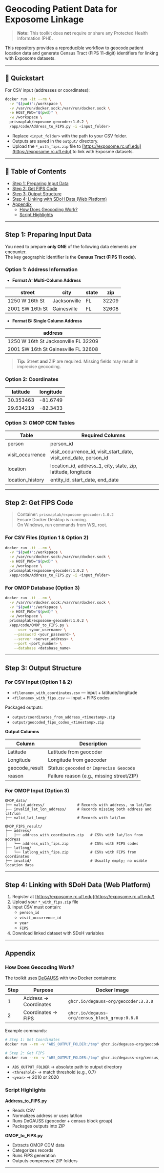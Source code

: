 # Geocoding Patient Data for Exposome Linkage

> **Note:** This toolkit does **not** require or share any Protected Health Information (PHI).

This repository provides a reproducible workflow to geocode patient location data and generate Census Tract (FIPS 11-digit) identifiers for linking with Exposome datasets.

---

## 🚀 Quickstart

For CSV input (addresses or coordinates):

```bash
docker run -it --rm \
  -v "$(pwd)":/workspace \
  -v /var/run/docker.sock:/var/run/docker.sock \
  -e HOST_PWD="$(pwd)" \
  -w /workspace \
  prismaplab/exposome-geocoder:1.0.2 \
  /app/code/Address_to_FIPS.py -i <input_folder>
```
- Replace `<input_folder>` with the path to your CSV folder.  
- Outputs are saved in the `output/` directory.  
- Upload the `*_with_fips.zip` file to [https://exposome.rc.ufl.edu](https://exposome.rc.ufl.edu) to link with Exposme datasets.
---

## 📑 Table of Contents
- [Step 1: Preparing Input Data](#step-1-preparing-input-data)
- [Step 2: Get FIPS Code](#step-2-get-fips-code)
- [Step 3: Output Structure](#step-3-output-structure)
- [Step 4: Linking with SDoH Data (Web Platform)](#step-4-linking-with-sdoh-data-web-platform)
- [Appendix](#appendix)
  - [How Does Geocoding Work?](#how-does-geocoding-work)
  - [Script Highlights](#script-highlights)

---

## Step 1: Preparing Input Data

You need to prepare **only ONE** of the following data elements per encounter.  
The key geographic identifier is the **Census Tract (FIPS 11 code)**.

### Option 1: Address Information
- **Format A: Multi-Column Address**

| street       | city        | state | zip   |
|--------------|------------|-------|-------|
| 1250 W 16th St | Jacksonville | FL    | 32209 |
| 2001 SW 16th St | Gainesville  | FL    | 32608 |

- **Format B: Single Column Address**

| address |
|---------|
| 1250 W 16th St Jacksonville FL 32209 |
| 2001 SW 16th St Gainesville FL 32608 |

> **Tip:** Street **and** ZIP are required. Missing fields may result in imprecise geocoding.

### Option 2: Coordinates

| latitude   | longitude |
|------------|-----------|
| 30.353463  | -81.6749  |
| 29.634219  | -82.3433  |

### Option 3: OMOP CDM Tables

| Table              | Required Columns |
|--------------------|------------------------------------------------------|
| person             | person_id                                            |
| visit_occurrence   | visit_occurrence_id, visit_start_date, visit_end_date, person_id |
| location           | location_id, address_1, city, state, zip, latitude, longitude |
| location_history   | entity_id, start_date, end_date                      |

---

## Step 2: Get FIPS Code

> Container: `prismaplab/exposome-geocoder:1.0.2`  
> Ensure Docker Desktop is running.  
> On Windows, run commands from WSL root.

### For CSV Files (Option 1 & Option 2)

```bash
docker run -it --rm \
  -v "$(pwd)":/workspace \
  -v /var/run/docker.sock:/var/run/docker.sock \
  -e HOST_PWD="$(pwd)" \
  -w /workspace \
  prismaplab/exposome-geocoder:1.0.2 \
  /app/code/Address_to_FIPS.py -i <input_folder>
```

### For OMOP Database (Option 3)

```bash
docker run -it --rm \
  -v /var/run/docker.sock:/var/run/docker.sock \
  -v "$(pwd)":/workspace \
  -e HOST_PWD="$(pwd)" \
  -w /workspace \
  prismaplab/exposome-geocoder:1.0.2 \
  /app/code/OMOP_to_FIPS.py \
    --user <your_username> \
    --password <your_password> \
    --server <server_address> \
    --port <port_number> \
    --database <database_name>
```

---

## Step 3: Output Structure

### For CSV Input (Option 1 & 2)
- `<filename>_with_coordinates.csv` — input + latitude/longitude  
- `<filename>_with_fips.csv` — input + FIPS codes  

Packaged outputs:
- `output/coordinates_from_address_<timestamp>.zip`
- `output/geocoded_fips_codes_<timestamp>.zip`

**Output Columns**

| Column        | Description                                  |
|---------------|----------------------------------------------|
| Latitude      | Latitude from geocoder                       |
| Longitude     | Longitude from geocoder                      |
| geocode_result| Status: `geocoded` or `Imprecise Geocode`    |
| reason        | Failure reason (e.g., missing street/ZIP)    |

### For OMOP Input (Option 3)

```
OMOP_data/
├── valid_address/               # Records with address, no lat/lon
├── invalid_lat_lon_address/     # Records missing both address and lat/lon
├── valid_lat_long/              # Records with lat/lon

OMOP_FIPS_result/
├── address/
│   ├── address_with_coordinates.zip   # CSVs with lat/lon from address
│   └── address_with_fips.zip          # CSVs with FIPS codes
├── latlong/
│   └── latlong_with_fips.zip          # CSVs with FIPS from coordinates
├── invalid/                           # Usually empty; no usable location data
```
---

## Step 4: Linking with SDoH Data (Web Platform)

1. Register at [https://exposome.rc.ufl.edu](https://exposome.rc.ufl.edu/)  
2. Upload your `*_with_fips.zip` file  
3. Input CSV must contain:  
   - `person_id`  
   - `visit_occurrence_id`  
   - `year`  
   - `FIPS`  
4. Download linked dataset with SDoH variables

---

## Appendix

### How Does Geocoding Work?

The toolkit uses [DeGAUSS](https://degauss.org) with two Docker containers:

| Step | Purpose                 | Docker Image                                  |
|------|-------------------------|-----------------------------------------------|
| 1    | Address → Coordinates   | `ghcr.io/degauss-org/geocoder:3.3.0`          |
| 2    | Coordinates → FIPS      | `ghcr.io/degauss-org/census_block_group:0.6.0`|

Example commands:

```bash
# Step 1: Get Coordinates
docker run --rm -v "ABS_OUTPUT_FOLDER:/tmp" ghcr.io/degauss-org/geocoder:3.3.0 /tmp/<your_input.csv> <threshold>

# Step 2: Get FIPS
docker run --rm -v "ABS_OUTPUT_FOLDER:/tmp" ghcr.io/degauss-org/census_block_group:0.6.0 /tmp/<your_coordinate_output.csv> <year>
```

- `ABS_OUTPUT_FOLDER` → absolute path to output directory  
- `<threshold>` → match threshold (e.g., 0.7)  
- `<year>` → 2010 or 2020  

### Script Highlights

**Address_to_FIPS.py**
- Reads CSV
- Normalizes address or uses lat/lon
- Runs DeGAUSS (geocoder + census block group)
- Packages outputs into ZIP

**OMOP_to_FIPS.py**
- Extracts OMOP CDM data
- Categorizes records
- Runs FIPS generation
- Outputs compressed ZIP folders

---

